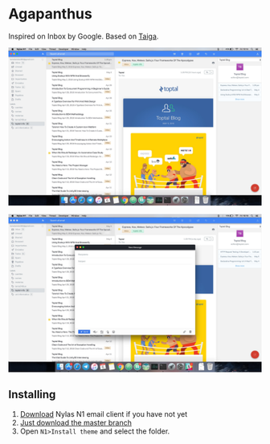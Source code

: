 # Agapanthus

Inspired on Inbox by Google. Based on [Taiga](https://github.com/noahbuscher/N1-Taiga).

![preview](./preview.jpg)

![preview](./preview-compose.jpg)

## Installing

1. [Download](https://nylas.com/n1) Nylas N1 email client if you have not yet
2. [Just download the master branch](https://github.com/taniadaniela/agapanthus)
3. Open `N1>Install theme` and select the folder.
